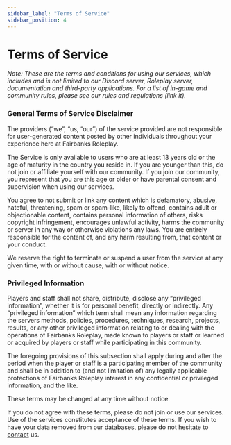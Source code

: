 ```yaml
---
sidebar_label: "Terms of Service"
sidebar_position: 4
---
```


# Terms of Service

_Note: These are the terms and conditions for using our services, which includes and is not limited to our Discord server, Roleplay server, documentation and third-party applications. For a list of in-game and community rules, please see our rules and regulations (link it)._

### General Terms of Service Disclaimer

The providers (“we”, “us, “our”) of the service provided are not responsible for user-generated content posted by other individuals throughout your experience here at Fairbanks Roleplay.

The Service is only available to users who are at least 13 years old or the age of maturity in the country you reside in. If you are younger than this, do not join or affiliate yourself with our community. If you join our community, you represent that you are this age or older or have parental consent and supervision when using our services.

You agree to not submit or link any content which is defamatory, abusive, hateful, threatening, spam or spam-like, likely to offend, contains adult or objectionable content, contains personal information of others, risks copyright infringement, encourages unlawful activity, harms the community or server in any way or otherwise violations any laws. You are entirely responsible for the content of, and any harm resulting from, that content or your conduct.

We reserve the right to terminate or suspend a user from the service at any given time, with or without cause, with or without notice.

### Privileged Information

Players and staff shall not share, distribute, disclose any “privileged information”, whether it is for personal benefit, directly or indirectly. Any “privileged information” which term shall mean any information regarding the servers methods, policies, procedures, techniques, research, projects, results, or any other privileged information relating to or dealing with the operations of Fairbanks Roleplay, made known to players or staff or learned or acquired by players or staff while participating in this community.

The foregoing provisions of this subsection shall apply during and after the period when the player or staff is a participating member of the community and shall be in addition to (and not limitation of) any legally applicable protections of Fairbanks Roleplay interest in any confidential or privileged information, and the like.

These terms may be changed at any time without notice.

If you do not agree with these terms, please do not join or use our services. Use of the services constitutes acceptance of these terms. If you wish to have your data removed from our databases, please do not hesitate to [contact](/docs/server-handbook/staff) us.
